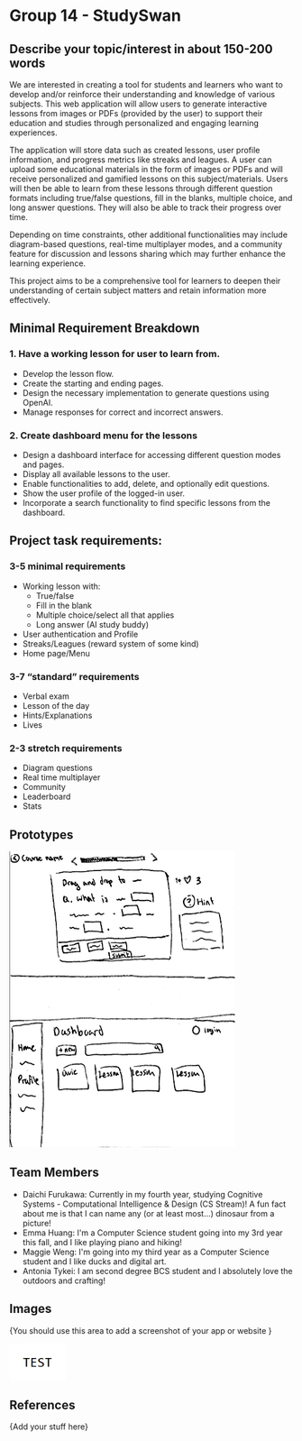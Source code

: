 # Group 14 - StudySwan

## Describe your topic/interest in about 150-200 words

We are interested in creating a tool for students and learners who want to develop and/or reinforce their understanding and knowledge of various subjects. This web application will allow users to generate interactive lessons from images or PDFs (provided by the user) to support their education and studies through personalized and engaging learning experiences.

The application will store data such as created lessons, user profile information, and progress metrics like streaks and leagues. A user can upload some educational materials in the form of images or PDFs and will receive personalized and gamified lessons on this subject/materials. Users will then be able to learn from these lessons through different question formats including true/false questions, fill in the blanks, multiple choice, and long answer questions. They will also be able to track their progress over time.

Depending on time constraints, other additional functionalities may include diagram-based questions, real-time multiplayer modes, and a community feature for discussion and lessons sharing which may further enhance the learning experience.

This project aims to be a comprehensive tool for learners to deepen their understanding of certain subject matters and retain information more effectively.

## Minimal Requirement Breakdown

### 1. Have a working lesson for user to learn from.
- Develop the lesson flow.
- Create the starting and ending pages.
- Design the necessary implementation to generate questions using OpenAI.
- Manage responses for correct and incorrect answers.

### 2. Create dashboard menu for the lessons
- Design a dashboard interface for accessing different question modes and pages.
- Display all available lessons to the user.
- Enable functionalities to add, delete, and optionally edit questions.
- Show the user profile of the logged-in user.
- Incorporate a search functionality to find specific lessons from the dashboard.

## Project task requirements:
### 3-5 minimal requirements
- Working lesson with:
  - True/false
  - Fill in the blank
  - Multiple choice/select all that applies
  - Long answer (AI study buddy)
- User authentication and Profile
-  Streaks/Leagues (reward system of some kind)
- Home page/Menu
### 3-7 “standard” requirements
- Verbal exam
- Lesson of the day
- Hints/Explanations
- Lives
### 2-3 stretch requirements
- Diagram questions
- Real time multiplayer
- Community
- Leaderboard
- Stats

## Prototypes
<img src="images/prototype.jpg" width="400px">



## Team Members

- Daichi Furukawa: Currently in my fourth year, studying Cognitive Systems - Computational Intelligence & Design (CS Stream)! A fun fact about me is that I can name any (or at least most...) dinosaur from a picture!
- Emma Huang: I'm a Computer Science student going into my 3rd year this fall, and I like playing piano and hiking!
- Maggie Weng: I'm going into my third year as a Computer Science student and I like ducks and digital art.
- Antonia Tykei: I am second degree BCS student and I absolutely love the outdoors and crafting!

## Images

{You should use this area to add a screenshot of your app or website }

<img src ="images/test.png" width="100px">

## References

{Add your stuff here}



